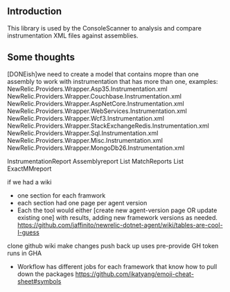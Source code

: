 ﻿## Introduction

This library is used by the ConsoleScanner to analysis and compare instrumentation XML files against assemblies.  

## Some thoughts

[DONEish]we need to create a model that contains mopre than one assembly to work with instrumentation that has more than one, examples:
NewRelic.Providers.Wrapper.Asp35.Instrumentation.xml
NewRelic.Providers.Wrapper.Couchbase.Instrumentation.xml
NewRelic.Providers.Wrapper.AspNetCore.Instrumentation.xml
NewRelic.Providers.Wrapper.WebServices.Instrumentation.xml
NewRelic.Providers.Wrapper.Wcf3.Instrumentation.xml
NewRelic.Providers.Wrapper.StackExchangeRedis.Instrumentation.xml
NewRelic.Providers.Wrapper.Sql.Instrumentation.xml
NewRelic.Providers.Wrapper.Misc.Instrumentation.xml
NewRelic.Providers.Wrapper.MongoDb26.Instrumentation.xml

InstrumentationReport
	Assemblyreport
		List MatchReports
			List ExactMMreport 

	
if we had a wiki
- one section for each framwork
- each section had one page per agent version
- Each <schedule> the tool would either [create new agent-version page OR update existing one] with results, adding new framework versions as needed.
https://github.com/jaffinito/newrelic-dotnet-agent/wiki/tables-are-cool-I-guess
 
clone github wiki
make changes
push back up
uses pre-provide GH token
runs in GHA
- Workflow has different jobs for each framework that know how to pull down the packages
https://github.com/ikatyang/emoji-cheat-sheet#symbols
